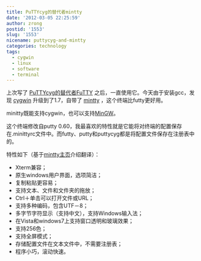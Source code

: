 ```yaml
---
title: PuTTYcyg的替代者mintty
date: '2012-03-05 22:25:59'
author: zrong
postid: '1553'
slug: '1553'
nicename: puttycyg-and-mintty
categories: technology
tags:
  - cygwin
  - linux
  - software
  - terminal
---
```


上次写了 [PuTTYcyg的替代者FuTTY](http://blog.zengrong.net/post/1506.html) 之后，一直使用它。今天由于安装gcc，发现 [cygwin](http://zengrong.net/?s=cygwin) 升级到了1.7，自带了 [mintty](http://code.google.com/p/mintty/) ，这个终端比futty更好用。

minitty既能支持cygwin，也可以支持[MinGW](http://www.mingw.org/)。

这个终端修改自putty 0.60，我最喜欢的特性就是它能将对终端的配置保存在.minittyrc文件中。而futty、putty和puttycyg都是将配置文件保存在注册表中的。

特性如下（基于[mintty主页](http://code.google.com/p/mintty/)介绍翻译）：<!--more-->

-   Xterm兼容；
-   原生windows用户界面，选项简洁；
-   复制粘贴更容易；
-   支持文本、文件和文件夹的拖放；
-   Ctrl＋单击可以打开文件或URL；
-   支持多种编码，包含UTF－8；
-   多字节字符显示（支持中文），支持Windows输入法；
-   在Vista和windows7上支持窗口透明和玻璃效果；
-   支持256色；
-   支持全屏模式；
-   存储配置文件在文本文件中，不需要注册表；
-   程序小巧，滚动快速。

